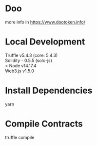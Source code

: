 # Doo
more info in <https://www.dootoken.info/>

# Local Development
Truffle v5.4.3 (core: 5.4.3)</br>
Solidity - 0.5.5 (solc-js)</br><
Node v14.17.4</br>
Web3.js v1.5.0</br>

# Install Dependencies
yarn

# Compile Contracts
truffle compile
